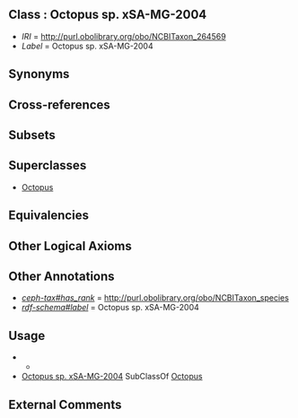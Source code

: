 
## Class : Octopus sp. xSA-MG-2004

 * *IRI* = http://purl.obolibrary.org/obo/NCBITaxon_264569
 * *Label* = Octopus sp. xSA-MG-2004

## Synonyms


## Cross-references


## Subsets


## Superclasses

 * [Octopus](../../NCBITaxon/43/NCBITaxon_6643.md)

## Equivalencies


## Other Logical Axioms


## Other Annotations

 * *[ceph-tax#has_rank](../../ceph-tax#has/nk/ceph-tax#has_rank.md)* = http://purl.obolibrary.org/obo/NCBITaxon_species
 * *[rdf-schema#label](../../el/rdf-schema#label.md)* = Octopus sp. xSA-MG-2004

## Usage

 * -
 * [Octopus sp. xSA-MG-2004](../../NCBITaxon/69/NCBITaxon_264569.md) SubClassOf [Octopus](../../NCBITaxon/43/NCBITaxon_6643.md)

## External Comments

